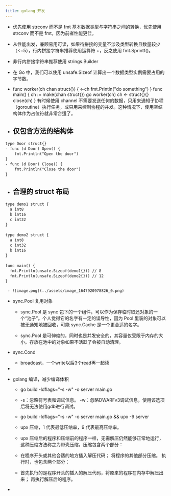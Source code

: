 ```yaml
---
title: golang 开发
---
```


- 优先使用 strconv 而不是 fmt
基本数据类型与字符串之间的转换，优先使用 strconv 而不是 fmt，因为前者性能更佳。

- 从性能出发，兼顾易用可读，如果待拼接的变量不涉及类型转换且数量较少（<=5），行内拼接字符串推荐使用运算符 +，反之使用 fmt.Sprintf()。

- 非行内拼接字符串推荐使用 strings.Builder

- 在 Go 中，我们可以使用 unsafe.Sizeof 计算出一个数据类型实例需要占用的字节数。

- func worker(ch chan struct{}) {
    <-ch
    fmt.Println("do something")
}
func main() {
    ch := make(chan struct{})
    go worker(ch)
    ch <- struct{}{}
    close(ch)
}
有时候使用 channel 不需要发送任何的数据，只用来通知子协程（goroutine）执行任务，或只用来控制协程的并发。这种情况下，使用空结构体作为占位符就非常合适了。

- 仅包含方法的结构体
	 - 
```
type Door struct{}
- func (d Door) Open() {
	fmt.Println("Open the door")
}
- func (d Door) Close() {
	fmt.Println("Close the door")
}

```

- 合理的 struct 布局
	 - 
```golong
type demo1 struct {
  a int8
  b int16
  c int32
}

type demo2 struct {
  a int8
  c int32
  b int16
}

func main() {
  fmt.Println(unsafe.Sizeof(demo1{})) // 8
  fmt.Println(unsafe.Sizeof(demo2{})) // 12
}

```

	 - ![image.png](../assets/image_1647920978826_0.png)

- sync.Pool 复用对象
	 - sync.Pool 是 sync 包下的一个组件，可以作为保存临时取还对象的一个“池子”。个人觉得它的名字有一定的误导性，因为 Pool 里装的对象可以被无通知地被回收，可能 sync.Cache 是一个更合适的名字。

	 - sync.Pool 是可伸缩的，同时也是并发安全的，其容量仅受限于内存的大小。存放在池中的对象如果不活跃了会被自动清理。

- sync.Cond
	 - broadcast，一个write以后3个read再一起读

- 

- golang 编译，减少编译体积
	 - go build -ldflags="-s -w" -o server main.go

	 - -s：忽略符号表和调试信息。
-w：忽略DWARFv3调试信息，使用该选项后将无法使用gdb进行调试。

	 - go build -ldflags="-s -w" -o server main.go && upx -9 server

	 - upx 压缩，1 代表最低压缩率，9 代表最高压缩率。

	 - upx 压缩后的程序和压缩前的程序一样，无需解压仍然能够正常地运行，这种压缩方法称之为带壳压缩，压缩包含两个部分：

	 - 在程序开头或其他合适的地方插入解压代码；
将程序的其他部分压缩。
执行时，也包含两个部分：

	 - 首先执行的是程序开头的插入的解压代码，将原来的程序在内存中解压出来；
再执行解压后的程序。

- 
